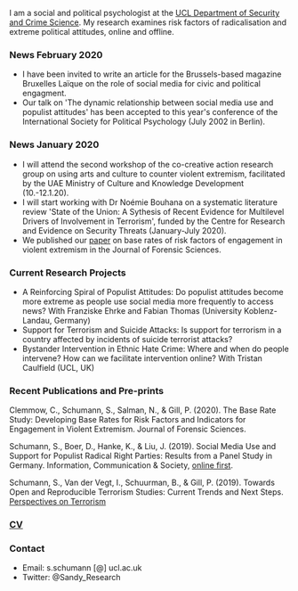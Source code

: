 I am a social and political psychologist at the [UCL Department of Security and Crime Science](http://www.ucl.ac.uk/jill-dando-institute). My research examines risk factors of radicalisation and extreme political attitudes, online and offline.

### News February 2020
* I have been invited to write an article for the Brussels-based magazine Bruxelles Laïque on the role of social media for civic and political engagment.
* Our talk on 'The dynamic relationship between social media use and populist attitudes' has been accepted to this year's conference of the International Society for Political Psychology (July 2002 in Berlin).

### News January 2020
* I will attend the second workshop of the co-creative action research group on using arts and culture to counter violent extremism, facilitated by the UAE Ministry of Culture and Knowledge Development (10.-12.1.20).
* I will start working with Dr Noémie Bouhana on a systematic literature review 'State of the Union: A Sythesis of Recent Evidence for Multilevel Drivers of Involvement in Terrorism', funded by the Centre for Research and Evidence on Security Threats (January-July 2020).
* We published our [paper](https://onlinelibrary.wiley.com/doi/full/10.1111/1556-4029.14282) on base rates of risk factors of engagement in violent extremism in the Journal of Forensic Sciences. 


### Current Research Projects

* A Reinforcing Spiral of Populist Attitudes: Do populist attitudes become more extreme as people use social media more frequently to access news? With Franziske Ehrke and Fabian Thomas (University Koblenz-Landau, Germany)
* Support for Terrorism and Suicide Attacks: Is support for terrorism in a country affected by incidents of suicide terrorist attacks?
* Bystander Intervention in Ethnic Hate Crime: Where and when do people intervene? How can we facilitate intervention online?
With Tristan Caulfield (UCL, UK)


### Recent Publications and Pre-prints

Clemmow, C., Schumann, S., Salman, N., & Gill, P. (2020). The Base Rate Study: Developing Base Rates for Risk Factors and Indicators for Engagement in Violent Extremism. Journal of Forensic Sciences.

Schumann, S., Boer, D., Hanke, K., & Liu, J. (2019). Social Media Use and Support for Populist Radical Right Parties: Results from a Panel Study in Germany. Information, Communication & Society, [online first](https://www.tandfonline.com/doi/full/10.1080/1369118X.2019.1668455#.XZnMYuuxMSw.twitter).

Schumann, S., Van der Vegt, I., Schuurman, B., & Gill, P. (2019). Towards Open and Reproducible Terrorism Studies: Current Trends and Next Steps. [Perspectives on Terrorism](https://www.universiteitleiden.nl/binaries/content/assets/customsites/perspectives-on-terrorism/2019/issue-5/4--schumann-et-al..pdf)

### [CV](https://github.com/sandyschumann/sandyschumann.github.io/blob/master/CV%20Sandy%20Schumann%20December%202019.pdf)

### Contact
* Email: s.schumann [@] ucl.ac.uk
* Twitter: @Sandy_Research
